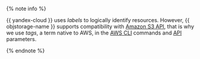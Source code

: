 {% note info %}

{{ yandex-cloud }} uses _labels_ to logically identify resources. However, {{ objstorage-name }} supports compatibility with [Amazon S3 API](https://docs.aws.amazon.com/AmazonS3/latest/API/Welcome.html), that is why we use _tags_, a term native to AWS, in the [AWS CLI](../../storage/tools/aws-cli.md) commands and [API](../../storage/s3/) parameters.

{% endnote %}